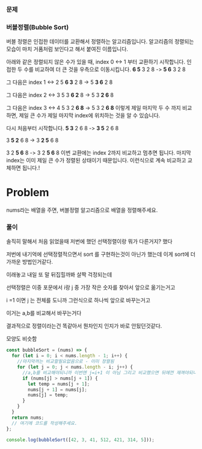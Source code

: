 ### 문제

### 버블정렬(Bubble Sort)

버블 정렬은 인접한 데이터를 교환해서 정렬하는 알고리즘입니다.
알고리즘의 정렬되는 모습이 마치 거품처럼 보인다고 해서 붙여진 이름입니다.

아래와 같은 정렬되지 않은 수가 있을 때, index 0 <-> 1 부터 교환하기 시작합니다.
인접한 두 수를 비교하여 더 큰 것을 우측으로 이동시킵니다.
**6 5** 3 2 8
-> **5 6** 3 2 8

그 다음은 index 1 <-> 2
5 **6 3** 2 8
-> 5 **3 6** 2 8

그 다음은 index 2 <-> 3
5 3 **6 2** 8
-> 5 3 **2 6** 8

그 다음은 index 3 <-> 4
5 3 2 **6 8**
-> 5 3 2 **6 8**
이렇게 제일 마지막 두 수 까지 비교하면, 제일 큰 수가 제일 마지막 index에 위치하는 것을 알 수 있습니다.

다시 처음부터 시작합니다.
**5 3** 2 6 8
-> **3 5** 2 6 8

3 **5 2** 6 8
-> 3 **2 5** 6 8

3 2 **5 6** 8
-> 3 2 **5 6** 8
이번 교환에는 index 2까지 비교하고 멈추면 됩니다.
마지막 index는 이미 제일 큰 수가 정렬된 상태이기 때문입니다.
이런식으로 계속 비교하고 교체하면 됩니다.!

# Problem

nums라는 배열을 주면, 버블정렬 알고리즘으로 배열을 정렬해주세요.

### 풀이

솔직히 말해서 처음 읽었을때 저번에 했던 선택정렬이랑 뭐가 다른거지? 했다

저번에 내기억에 선택정렬적으면서 sort 를 구현하는것이 아닌가 했는데 이게 sort에 더 가까운 방법인거같다.

이래놓고 내일 또 말 뒤집힐까봐 살짝 걱정되는데

선택정렬은 이중 포문에서
i랑 j 중 가장 작은 숫자를 찾아서 앞으로 옮기는거고

i =1 이면 j 는 전체를 도니까 그런식으로 하나씩 앞으로 바꾸는거고

이거는 a,b를 비교해서 바꾸는거다

결과적으로 정렬이라는건 똑같아서 뭔차인지 인지가 바로 안됬던것같다.

모양도 비슷함

```js
const bubbleSort = (nums) => {
  for (let i = 0; i < nums.length - 1; i++) {
    //마지막꺼는 비교할필요없음으로 - 이미 정렬됨
    for (let j = 0; j < nums.length - i; j++) {
      //a,b를 비교해야되니까 이번엔 j=i+1 이 아님 그리고 비교했으면 뒤에껀 재껴야되니까 length - i
      if (nums[j] > nums[j + 1]) {
        let temp = nums[j + 1];
        nums[j + 1] = nums[j];
        nums[j] = temp;
      }
    }
  }
  return nums;
  // 여기에 코드를 작성해주세요.
};

console.log(bubbleSort([42, 3, 41, 512, 421, 314, 5]));
```
